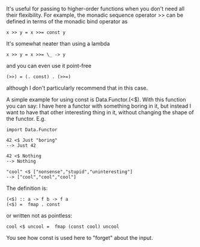 It's useful for passing to higher-order functions when you don't need all their flexibility. For example, the monadic sequence operator >> can be defined in terms of the monadic bind operator as
```
x >> y = x >>= const y
```
It's somewhat neater than using a lambda
```
x >> y = x >>= \_ -> y
```
and you can even use it point-free
```
(>>) = (. const) . (>>=)
```
although I don't particularly recommend that in this case.


A simple example for using const is Data.Functor.(<$). With this function you can say: I have here a functor with something boring in it, but instead I want to have that other interesting thing in it, without changing the shape of the functor. E.g.
```
import Data.Functor

42 <$ Just "boring"
--> Just 42

42 <$ Nothing
--> Nothing

"cool" <$ ["nonsense","stupid","uninteresting"]
--> ["cool","cool","cool"]
```
The definition is:
```
(<$) :: a -> f b -> f a
(<$) =  fmap . const
```
or written not as pointless:
```
cool <$ uncool =  fmap (const cool) uncool
```
You see how const is used here to "forget" about the input.